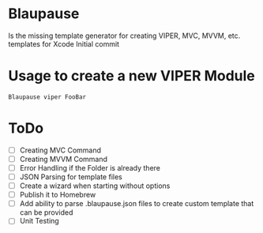 # Blaupause 
Is the missing template generator for creating VIPER, MVC, MVVM, etc. templates for Xcode 
Initial commit

# Usage to create a new VIPER Module
```
Blaupause viper FooBar
```

# ToDo
- [ ] Creating MVC Command
- [ ] Creating MVVM Command
- [ ] Error Handling if the Folder is already there
- [ ] JSON Parsing for template files
- [ ] Create a wizard when starting without options
- [ ] Publish it to Homebrew
- [ ] Add ability to parse .blaupause.json files to create custom template that can be provided
- [ ] Unit Testing
